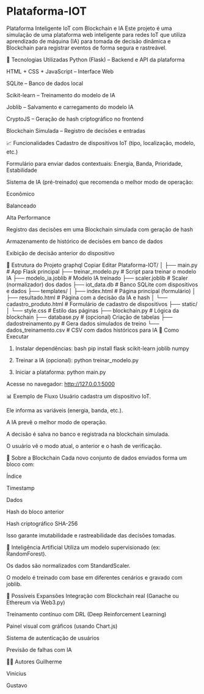 # Plataforma-IOT
Plataforma Inteligente IoT com Blockchain e IA
Este projeto é uma simulação de uma plataforma web inteligente para redes IoT que utiliza aprendizado de máquina (IA) para tomada de decisão dinâmica e Blockchain para registrar eventos de forma segura e rastreável.

🔧 Tecnologias Utilizadas
Python (Flask) – Backend e API da plataforma

HTML + CSS + JavaScript – Interface Web

SQLite – Banco de dados local

Scikit-learn – Treinamento do modelo de IA

Joblib – Salvamento e carregamento do modelo IA

CryptoJS – Geração de hash criptográfico no frontend

Blockchain Simulada – Registro de decisões e entradas

📈 Funcionalidades
Cadastro de dispositivos IoT (tipo, localização, modelo, etc.)

Formulário para enviar dados contextuais:
Energia, Banda, Prioridade, Estabilidade

Sistema de IA (pré-treinado) que recomenda o melhor modo de operação:

Econômico

Balanceado

Alta Performance

Registro das decisões em uma Blockchain simulada com geração de hash

Armazenamento de histórico de decisões em banco de dados

Exibição de decisão anterior do dispositivo

📂 Estrutura do Projeto
graphql
Copiar
Editar
Plataforma-IOT/
│
├── main.py                 # App Flask principal
├── treinar_modelo.py       # Script para treinar o modelo IA
├── modelo_ia.joblib        # Modelo IA treinado
├── scaler.joblib           # Scaler (normalizador) dos dados
├── iot_data.db             # Banco SQLite com dispositivos e dados
├── templates/
│   ├── index.html          # Página principal (formulário)
│   ├── resultado.html      # Página com a decisão da IA e hash
│   └── cadastro_produto.html  # Formulário de cadastro de dispositivos
├── static/
│   └── style.css           # Estilo das páginas
├── blockchain.py           # Lógica da blockchain
├── database.py             # (opcional) Criação de tabelas
├── dadostreinamento.py     # Gera dados simulados de treino
└── dados_treinamento.csv   # CSV com dados históricos para IA
🚀 Como Executar
1. Instalar dependências:
bash
pip install flask scikit-learn joblib numpy

3. Treinar a IA (opcional):
python treinar_modelo.py

5. Iniciar a plataforma:
python main.py

Acesse no navegador:
http://127.0.0.1:5000

📊 Exemplo de Fluxo
Usuário cadastra um dispositivo IoT.

Ele informa as variáveis (energia, banda, etc.).

A IA prevê o melhor modo de operação.

A decisão é salva no banco e registrada na blockchain simulada.

O usuário vê o modo atual, o anterior e o hash de verificação.

🔐 Sobre a Blockchain
Cada novo conjunto de dados enviados forma um bloco com:

Índice

Timestamp

Dados

Hash do bloco anterior

Hash criptográfico SHA-256

Isso garante imutabilidade e rastreabilidade das decisões tomadas.

🤖 Inteligência Artificial
Utiliza um modelo supervisionado (ex: RandomForest).

Os dados são normalizados com StandardScaler.

O modelo é treinado com base em diferentes cenários e gravado com joblib.

📌 Possíveis Expansões
Integração com Blockchain real (Ganache ou Ethereum via Web3.py)

Treinamento contínuo com DRL (Deep Reinforcement Learning)

Painel visual com gráficos (usando Chart.js)

Sistema de autenticação de usuários

Previsão de falhas com IA

👨‍💻 Autores
Guilherme

Vinícius

Gustavo
